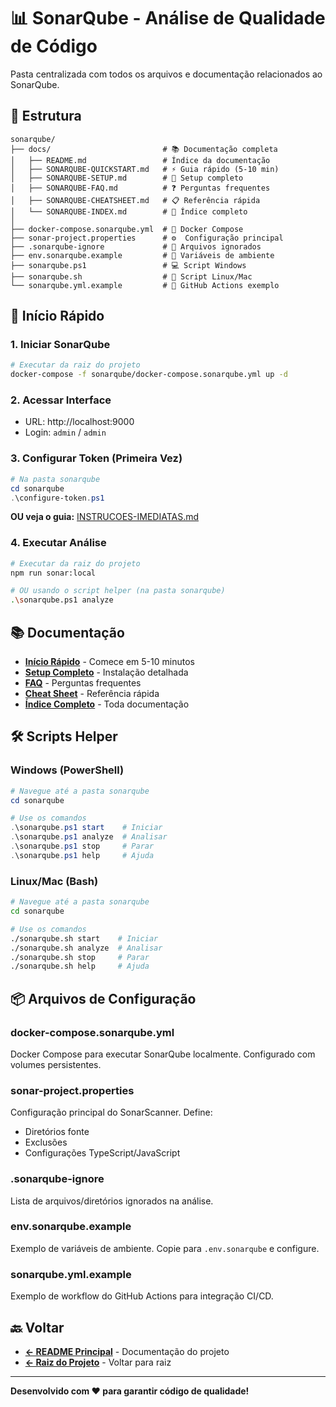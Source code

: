 # 📊 SonarQube - Análise de Qualidade de Código

Pasta centralizada com todos os arquivos e documentação relacionados ao SonarQube.

## 📁 Estrutura

```
sonarqube/
├── docs/                         # 📚 Documentação completa
│   ├── README.md                 # Índice da documentação
│   ├── SONARQUBE-QUICKSTART.md   # ⚡ Guia rápido (5-10 min)
│   ├── SONARQUBE-SETUP.md        # 🔧 Setup completo
│   ├── SONARQUBE-FAQ.md          # ❓ Perguntas frequentes
│   ├── SONARQUBE-CHEATSHEET.md   # 📋 Referência rápida
│   └── SONARQUBE-INDEX.md        # 📍 Índice completo
│
├── docker-compose.sonarqube.yml  # 🐳 Docker Compose
├── sonar-project.properties      # ⚙️  Configuração principal
├── .sonarqube-ignore             # 🚫 Arquivos ignorados
├── env.sonarqube.example         # 🔐 Variáveis de ambiente
├── sonarqube.ps1                 # 💻 Script Windows
├── sonarqube.sh                  # 🐧 Script Linux/Mac
└── sonarqube.yml.example         # 🔄 GitHub Actions exemplo
```

## 🚀 Início Rápido

### 1. Iniciar SonarQube

```bash
# Executar da raiz do projeto
docker-compose -f sonarqube/docker-compose.sonarqube.yml up -d
```

### 2. Acessar Interface

- URL: http://localhost:9000
- Login: `admin` / `admin`

### 3. Configurar Token (Primeira Vez)

```powershell
# Na pasta sonarqube
cd sonarqube
.\configure-token.ps1
```

**OU veja o guia:** [INSTRUCOES-IMEDIATAS.md](sonarqube/INSTRUCOES-IMEDIATAS.md)

### 4. Executar Análise

```bash
# Executar da raiz do projeto
npm run sonar:local

# OU usando o script helper (na pasta sonarqube)
.\sonarqube.ps1 analyze
```

## 📚 Documentação

- **[Início Rápido](docs/SONARQUBE-QUICKSTART.md)** - Comece em 5-10 minutos
- **[Setup Completo](docs/SONARQUBE-SETUP.md)** - Instalação detalhada
- **[FAQ](docs/SONARQUBE-FAQ.md)** - Perguntas frequentes
- **[Cheat Sheet](docs/SONARQUBE-CHEATSHEET.md)** - Referência rápida
- **[Índice Completo](docs/SONARQUBE-INDEX.md)** - Toda documentação

## 🛠️ Scripts Helper

### Windows (PowerShell)

```powershell
# Navegue até a pasta sonarqube
cd sonarqube

# Use os comandos
.\sonarqube.ps1 start    # Iniciar
.\sonarqube.ps1 analyze  # Analisar
.\sonarqube.ps1 stop     # Parar
.\sonarqube.ps1 help     # Ajuda
```

### Linux/Mac (Bash)

```bash
# Navegue até a pasta sonarqube
cd sonarqube

# Use os comandos
./sonarqube.sh start    # Iniciar
./sonarqube.sh analyze  # Analisar
./sonarqube.sh stop     # Parar
./sonarqube.sh help     # Ajuda
```

## 📦 Arquivos de Configuração

### docker-compose.sonarqube.yml
Docker Compose para executar SonarQube localmente. Configurado com volumes persistentes.

### sonar-project.properties
Configuração principal do SonarScanner. Define:
- Diretórios fonte
- Exclusões
- Configurações TypeScript/JavaScript

### .sonarqube-ignore
Lista de arquivos/diretórios ignorados na análise.

### env.sonarqube.example
Exemplo de variáveis de ambiente. Copie para `.env.sonarqube` e configure.

### sonarqube.yml.example
Exemplo de workflow do GitHub Actions para integração CI/CD.

## 🔙 Voltar

- **[← README Principal](../README.md)** - Documentação do projeto
- **[← Raiz do Projeto](../)** - Voltar para raiz

---

**Desenvolvido com ❤️ para garantir código de qualidade!**

